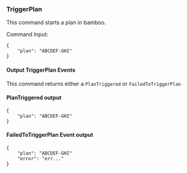 ### TriggerPlan
This command starts a plan in bamboo.

Command Input:
```
{
    "plan": "ABCDEF-GHI"
}
```
#### Output TriggerPlan Events
This command returns either a `PlanTriggered` or `FailedToTriggerPlan`


#### PlanTriggered output
```
{
    "plan": "ABCDEF-GHI"
}
```

#### FailedToTriggerPlan Event output
```
{
    "plan": "ABCDEF-GHI"
    "error": "err..."
}
```